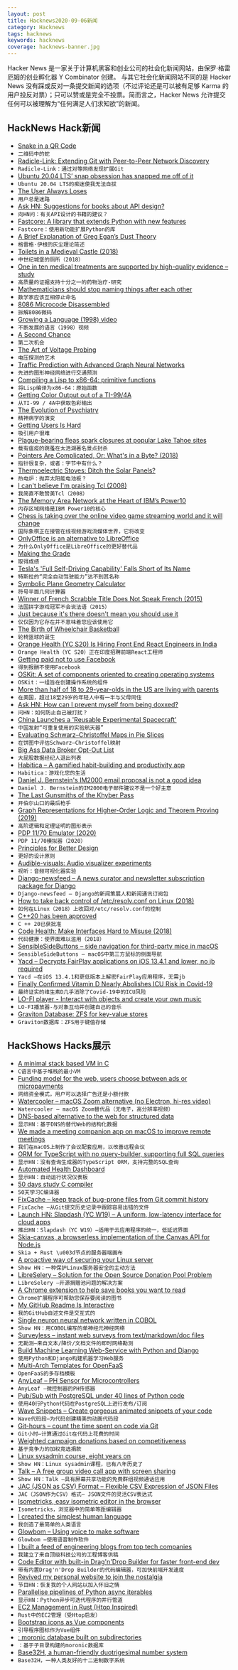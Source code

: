 ```yaml
---
layout: post
title: Hacknews2020-09-06新闻
category: Hacknews
tags: hacknews
keywords: hacknews
coverage: hacknews-banner.jpg
---
```


Hacker News 是一家关于计算机黑客和创业公司的社会化新闻网站，由保罗·格雷厄姆的创业孵化器 Y Combinator 创建。
与其它社会化新闻网站不同的是 Hacker News 没有踩或反对一条提交新闻的选项（不过评论还是可以被有足够 Karma 的用户投反对票）；只可以赞或是完全不投票。简而言之，Hacker News 允许提交任何可以被理解为“任何满足人们求知欲”的新闻。

## HackNews Hack新闻


- [Snake in a QR Code](https://itsmattkc.com/etc/snakeqr/)
- `二维码中的蛇`
- [Radicle-Link: Extending Git with Peer-to-Peer Network Discovery](https://radicle.xyz/radicle-link.html)
- `Radicle-Link：通过对等网络发现扩展Git`
- [Ubuntu 20.04 LTS’ snap obsession has snapped me off of it](https://personal.jatan.space/2020/09/05/ubuntu-snap-obsession-has-snapped-me-off-of-it/)
- `Ubuntu 20.04 LTS的痴迷使我无法自拔`
- [The User Always Loses](https://www.thenation.com/article/culture/joanne-mcneil-lurking-review/tnamp)
- `用户总是迷路`
- [Ask HN: Suggestions for books about API design?](item?id=24383180)
- `向HN问：有关API设计的书籍的建议？`
- [Fastcore: A library that extends Python with new features](https://fastpages.fast.ai/fastcore/)
- `Fastcore：使用新功能扩展Python的库`
- [A Brief Explanation of Greg Egan’s Dust Theory](https://cephalopods.blog/2020/08/14/a-brief-explanation-of-egans-dust-theory/)
- `格雷格·伊根的灰尘理论简述`
- [Toilets in a Medieval Castle (2018)](https://www.ancient.eu/article/1239/toilets-in-a-medieval-castle/)
- `中世纪城堡的厕所（2018）`
- [One in ten medical treatments are supported by high-quality evidence – study](https://www.sciencealert.com/around-90-percent-of-your-medical-treatments-isn-t-backed-by-high-quality-evidence)
- `高质量的证据支持十分之一的药物治疗-研究`
- [Mathematicians should stop naming things after each other](http://nautil.us/issue/89/the-dark-side/why-mathematicians-should-stop-naming-things-after-each-other)
- `数学家应该互相停止命名`
- [8086 Microcode Disassembled](https://www.reenigne.org/blog/8086-microcode-disassembled/)
- `拆解8086微码`
- [Growing a Language (1998) video](https://www.youtube.com/watch?v=lw6TaiXzHAE)
- `不断发展的语言（1998）视频`
- [A Second Chance](https://www.nybooks.com/articles/2020/09/24/jeffrey-masson-trial-second-chance/?utm_source=feedburner&utm_medium=feed&utm_campaign=Feed%3A+nybooks+%28The+New+York+Review+of+Books%29)
- `第二次机会`
- [The Art of Voltage Probing](https://circuitcellar.com/research-design-hub/the-art-of-voltage-probing/)
- `电压探测的艺术`
- [Traffic Prediction with Advanced Graph Neural Networks](https://deepmind.com/blog/article/traffic-prediction-with-advanced-graph-neural-networks)
- `先进的图形神经网络进行交通预测`
- [Compiling a Lisp to x86-64: primitive functions](https://bernsteinbear.com/blog/compiling-a-lisp-4/)
- `将Lisp编译为x86-64：原始函数`
- [Getting Color Output out of a TI-99/4A](https://netzhansa.com/ti99-4a-color/)
- `从TI-99 / 4A中获取色彩输出`
- [The Evolution of Psychiatry](https://www.worksinprogress.co/issue/the-evolution-of-psychiatry/)
- `精神病学的演变`
- [Getting Users Is Hard](item?id=24386933)
- `吸引用户很难`
- [Plague-bearing fleas spark closures at popular Lake Tahoe sites](https://www.sfgate.com/renotahoe/article/Plague-bearing-fleas-spark-closures-at-popular-15541389.php)
- `载有瘟疫的跳蚤在太浩湖著名景点封杀`
- [Pointers Are Complicated, Or: What's in a Byte? (2018)](https://www.ralfj.de/blog/2018/07/24/pointers-and-bytes.html)
- `指针很复杂，或者：字节中有什么？ `
- [Thermoelectric Stoves: Ditch the Solar Panels?](https://solar.lowtechmagazine.com/2020/05/thermoelectric-stoves-ditch-the-solar-panels.html)
- `热电炉：抛弃太阳能电池板？`
- [I can't believe I'm praising Tcl (2008)](http://yosefk.com/blog/i-cant-believe-im-praising-tcl.html)
- `我简直不敢赞美Tcl（2008）`
- [The Memory Area Network at the Heart of IBM’s Power10](https://www.nextplatform.com/2020/09/03/the-memory-area-network-at-the-heart-of-ibms-power10/)
- `内存区域网络是IBM Power10的核心`
- [Chess is taking over the online video game streaming world and it will change](https://scroll.in/field/972176/game-theory-chess-is-taking-over-the-online-video-game-streaming-world-and-that-will-change-it-too)
- `国际象棋正在接管在线视频游戏流媒体世界，它将改变`
- [OnlyOffice is an alternative to LibreOffice](https://personal.jatan.space/2020/04/18/onlyoffice-better-than-libreoffice/)
- `为什么OnlyOffice是LibreOffice的更好替代品`
- [Making the Grade](https://www.verticallifemag.com.au/2020/08/making-the-grade/)
- `取得成绩`
- [Tesla's 'Full Self-Driving Capability' Falls Short of Its Name](https://www.consumerreports.org/autonomous-driving/tesla-full-self-driving-capability-review-falls-short-of-its-name/)
- `特斯拉的“完全自动驾驶能力”达不到其名称`
- [Symbolic Plane Geometry Calculator](https://geometryexpressions.com/gxweb/)
- `符号平面几何计算器`
- [Winner of French Scrabble Title Does Not Speak French (2015)](https://www.npr.org/sections/thetwo-way/2015/07/21/424980378/winner-of-french-scrabble-title-does-not-speak-french)
- `法国拼字游戏冠军不会说法语（2015）`
- [Just because it's there doesn't mean you should use it](http://rachelbythebay.com/w/2020/09/05/wire/)
- `仅仅因为它存在并不意味着您应该使用它`
- [The Birth of Wheelchair Basketball](https://www.zocalopublicsquare.org/2020/09/02/wheelchair-basketball-history-veterans-disability-rights/ideas/essay/)
- `轮椅篮球的诞生`
- [Orange Health (YC S20) Is Hiring Front End React Engineers in India](https://www.orangehealth.in/jobs/experienced-front-end-engineer-(react-native))
- `Orange Health（YC S20）正在印度招聘前端React工程师`
- [Getting paid not to use Facebook](https://imgur.com/a/AJXKetl)
- `得到报酬不使用Facebook`
- [OSKit: A set of components oriented to creating operating systems](https://www.cs.utah.edu/flux/oskit/)
- `OSKit：一组旨在创建操作系统的组件`
- [More than half of 18 to 29-year-olds in the US are living with parents](https://www.msn.com/en-us/news/us/more-than-half-of-18-to-29-year-olds-in-the-us-are-living-with-parents/ar-BB18Khdk?li=BBnb7Kz)
- `在美国，超过18至29岁的年轻人中有一半与父母同住`
- [Ask HN: How can I prevent myself from being doxxed?](item?id=24388442)
- `问HN：如何防止自己被打扰？`
- [China Launches a 'Reusable Experimental Spacecraft'](https://sattrackcam.blogspot.com/2020/09/china-launches-reusable-experimental.html)
- `中国发射“可重复使用的实验航天器”`
- [Evaluating Schwarz–Christoffel Maps in Pie Slices](https://observablehq.com/@jrus/scpie)
- `在饼图中评估Schwarz–Christoffel映射`
- [Big Ass Data Broker Opt-Out List](https://github.com/yaelwrites/Big-Ass-Data-Broker-Opt-Out-List)
- `大屁股数据经纪人退出列表`
- [Habitica – A gamified habit-building and productivity app](https://habitica.com/static/home)
- `Habitica：游戏化您的生活`
- [Daniel J. Bernstein's IM2000 email proposal is not a good idea](https://utcc.utoronto.ca/~cks/space/blog/tech/IM2000NotGoodIdea)
- `Daniel J. Bernstein的IM2000电子邮件建议不是一个好主意`
- [The Last Gunsmiths of the Khyber Pass](https://silahreport.com/2019/08/23/the-last-gunsmiths-of-the-khyber-pass/)
- `开伯尔山口的最后枪手`
- [Graph Representations for Higher-Order Logic and Theorem Proving (2019)](https://arxiv.org/abs/1905.10006)
- `高阶逻辑和定理证明的图形表示`
- [PDP 11/70 Emulator (2020)](https://skn.noip.me/pdp11/pdp11.html)
- `PDP 11/70模拟器（2020）`
- [Principles for Better Design](https://reflexio.debec.eu/principles-for-better-design)
- `更好的设计原则`
- [Audible-visuals: Audio visualizer experiments](https://github.com/soniaboller/audible-visuals)
- `视听：音频可视化器实验`
- [Django-newsfeed – A news curator and newsletter subscription package for Django](https://github.com/saadmk11/django-newsfeed)
- `Django-newsfeed – Django的新闻策展人和新闻通讯订阅包`
- [How to take back control of /etc/resolv.conf on Linux (2018)](https://www.ctrl.blog/entry/resolvconf-tutorial.html)
- `如何在Linux（2018）上收回对/etc/resolv.conf的控制`
- [C++20 has been approved](https://twitter.com/PatriceRoy1/status/1302055575140945921)
- `C ++ 20已获批准`
- [Code Health: Make Interfaces Hard to Misuse (2018)](https://testing.googleblog.com/2018/07/code-health-make-interfaces-hard-to.html)
- `代码健康：使界面难以滥用（2018）`
- [SensibleSideButtons – side navigation for third-party mice in macOS](https://sensible-side-buttons.archagon.net)
- `SensibleSideButtons – macOS中第三方鼠标的侧面导航`
- [Yacd – Decrypts FairPlay applications on iOS 13.4.1 and lower, no jb required](https://github.com/DerekSelander/yacd)
- `Yacd –在iOS 13.4.1和更低版本上解密FairPlay应用程序，无需jb`
- [Finally Confirmed Vitamin D Nearly Abolishes ICU Risk in Covid-19](https://chrismasterjohnphd.com/covid-19/finally-confirmed-vitamin-d-nearly-abolishes-icu-risk-in-covid-19)
- `最终证实的维生素D几乎消除了Covid-19中的ICU风险`
- [LO-FI player - Interact with objects and create your own music](https://magenta.github.io/lofi-player/)
- `LO-FI播放器-与对象互动并创建自己的音乐`
- [Graviton Database: ZFS for key-value stores](https://github.com/deroproject/graviton)
- `Graviton数据库：ZFS用于键值存储`


## HackShows Hacks展示

- [ A minimal stack based VM in C](https://github.com/codr7/liblg)
- `C语言中基于堆栈的最小VM`
- [ Funding model for the web, users choose between ads or micropayments](http://satotious.com)
- `网络资金模式，用户可以选择广告还是小额付款`
- [ Watercooler – macOS Zoom alternative (no Electron, hi-res video)](http://getwatercooler.io)
- `Watercooler – macOS Zoom替代品（无电子，高分辨率视频）`
- [ DNS-based alternative to the web for structured data](https://www.num.uk/blog/announcing-num)
- `显示HN：基于DNS的替代Web的结构化数据`
- [ We made a meeting companion app on macOS to improve remote meetings](https://apps.apple.com/us/app/meetingninja/id1527536623?mt=12)
- `我们在macOS上制作了会议配套应用，以改善远程会议`
- [ ORM for TypeScript with no query-builder, supporting full SQL queries](https://github.com/Seb-C/kiss-orm)
- `显示HN：没有查询生成器的TypeScript ORM，支持完整的SQL查询`
- [ Automated Health Dashboard](https://github.com/TwinProduction/gatus)
- `显示HN：自动运行状况仪表板`
- [ 50 days study C compiler](https://github.com/truongpt/meo)
- `50天学习C编译器`
- [ FixCache – keep track of bug-prone files from Git commit history](https://github.com/aavshr/fixCache)
- `FixCache –从Git提交历史记录中跟踪容易出错的文件`
- [Launch HN: Slapdash (YC W19) – A uniform, low-latency interface for cloud apps](item?id=24364811)
- `推出HN：Slapdash（YC W19）–适用于云应用程序的统一，低延迟界面`
- [ Skia-canvas, a browserless implementation of the Canvas API for Node.js](https://github.com/samizdatco/skia-canvas)
- `Skia + Rust \u003d节点的服务器端画布`
- [ A proactive way of securing your Linux server](https://github.com/prashantgupta24/firewalld-rest)
- `Show HN：一种保护Linux服务器安全的主动方法`
- [ LibreSelery – Solution for the Open Source Donation Pool Problem](https://github.com/protontypes/openselery)
- `LibreSelery –开源捐赠池问题的解决方案`
- [ A Chrome extension to help save books you want to read](https://chrome.google.com/webstore/detail/babelshelf/hagchccjngldonihokhncngknojhabgc)
- `Chrome扩展程序可帮助您保存要阅读的图书`
- [ My GitHub Readme Is Interactive](https://github.com/veggiedefender/typing)
- `我的GitHub自述文件是交互式的`
- [ Single neuron neural network written in COBOL](https://github.com/victorqribeiro/perceptronCobol)
- `Show HN：用COBOL编写的单神经元神经网络`
- [ Surveyless – instant web surveys from text/markdown/doc files](https://www.surveyless.com/)
- `无勘测–来自文本/降价/文档文件的即时网络勘测`
- [ Build Machine Learning Web-Service with Python and Django](https://github.com/pplonski/my_ml_service)
- `使用Python和Django构建机器学习Web服务`
- [ Multi-Arch Templates for OpenFaaS](https://github.com/alexellis/multiarch-templates)
- `OpenFaaS的多存档模板`
- [ AnyLeaf – PH Sensor for Microcontrollers](https://www.anyleaf.org/ph-module)
- `AnyLeaf –微控制器的PH传感器`
- [ Pub/Sub with PostgreSQL under 40 lines of Python code](https://gist.github.com/kissgyorgy/beccba1291de962702ea9c237a900c79)
- `使用40行Python代码在PostgreSQL上进行发布/订阅`
- [ Wave Snippets – Create gorgeous animated snippets of your code](https://www.wavesnippets.com/)
- `Wave代码段–为代码创建精美的动画代码段`
- [ Git-hours – count the time spent on code via Git](https://github.com/ceigh/git-hours)
- `Git小时–计算通过Git在代码上花费的时间`
- [ Weighted campaign donations based on competitiveness](https://takecongress.org/)
- `基于竞争力的加权竞选捐款`
- [ Linux sysadmin course, eight years on](item?id=24380969)
- `Show HN：Linux sysadmin课程，已有八年历史了`
- [ Talk – A free group video call app with screen sharing](https://github.com/vasanthv/talk)
- `Show HN：Talk –具有屏幕共享功能的免费群组视频通话应用`
- [ JAC (JSON as CSV) Format – Flexible CSV Expression of JSON Files](https://github.com/UniversalDataTool/jac-format)
- `JAC（JSON作为CSV）格式– JSON文件的灵活CSV表达式`
- [ Isometricks, easy isometric editor in the browser](https://isometricks.com/)
- `Isometricks，浏览器中的简单等距编辑器`
- [ I created the simplest human language](https://medium.com/@minilanguage/mini-the-minimal-language-3f3710e28166)
- `我创造了最简单的人类语言`
- [ Glowbom – Using voice to make software](https://glowbom.com/)
- `Glowbom –使用语音制作软件`
- [ I built a feed of engineering blogs from top tech companies](https://devblogs.co)
- `我建立了来自顶级科技公司的工程博客供稿`
- [ Code Editor with built-in Drag'n'Drop Builder for faster front-end dev](https://gridbox.io/)
- `带有内置Drag'n'Drop Builder的代码编辑器，可加快前端开发速度`
- [ Revived my personal website to join the nostalgia](https://gasoved.github.io/webbew/)
- `节目HN：恢复我的个人网站以加入怀旧之情`
- [ Parallelise pipelines of Python async iterables](https://github.com/michalc/asyncio-buffered-pipeline)
- `显示HN：Python异步可迭代程序的并行管道`
- [ EC2 Management in Rust (Htop Inspired)](https://github.com/dutchcoders/cloudman)
- `Rust中的EC2管理（受Htop启发）`
- [ Bootstrap icons as Vue components](https://github.com/tommyip/bootstrap-icons-vue)
- `引导程序图标作为Vue组件`
- [: moronic database built on subdirectories](https://github.com/cris691/servedata/blob/master/README.md)
- `：基于子目录构建的moronic数据库`
- [ Base32H, a human-friendly duotrigesimal number system](https://base32h.github.io)
- `Base32H，一种人类友好的十二进制数字系统`

